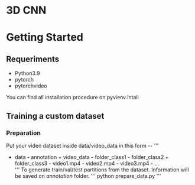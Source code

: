 # 3D CNN

# Getting Started
## Requeriments
* Python3.9
* pytorch
* pytorchvideo

You can find all installation procedure on pyvienv.intall

## Training a custom dataset
### Preparation
Put your video dataset inside data/video_data in this form --
'''
+ data
        - annotation
        + video_data
                - folder_class1
                - folder_class2
                + folder_class3
                        - video1.mp4
                        - video2.mp4
                        - video3.mp4
                        - ...        
'''
To generate train/val/test partitions from the dataset. Information will be saved on *annotation* folder.
'''
python prepare_data.py
'''
